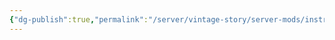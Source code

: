 ```yaml
---
{"dg-publish":true,"permalink":"/server/vintage-story/server-mods/instruments-quack-pack/","tags":["vs-outdated"]}
---
```


